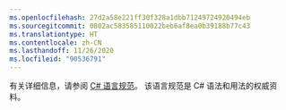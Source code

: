```yaml
---
ms.openlocfilehash: 27d2a58e221ff30f328a1dbb71249724920494eb
ms.sourcegitcommit: 0802ac583585110022beb6af8ea0b39188b77c43
ms.translationtype: HT
ms.contentlocale: zh-CN
ms.lasthandoff: 11/26/2020
ms.locfileid: "90536791"
---
```

有关详细信息，请参阅 [C# 语言规范](/dotnet/csharp/language-reference/language-specification/introduction)。 该语言规范是 C# 语法和用法的权威资料。
